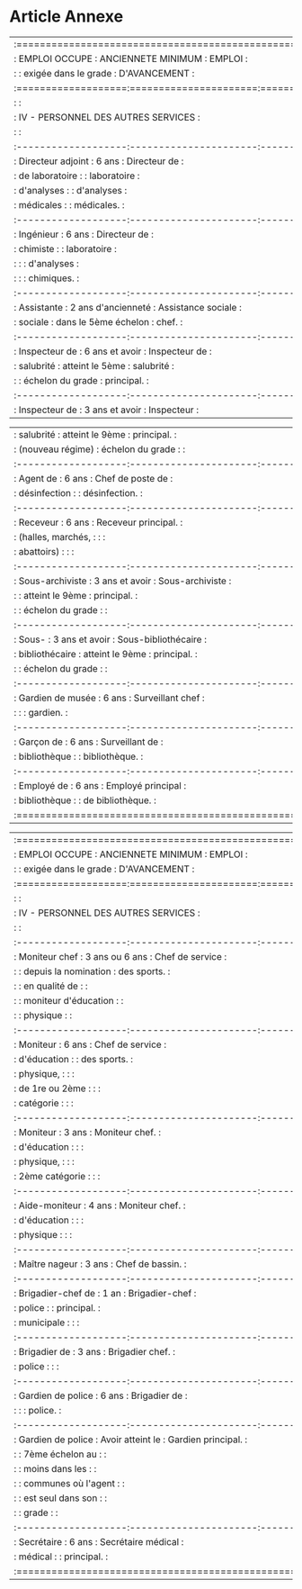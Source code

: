 # Article Annexe

<table>
<tr>
<td>:================================================================:</td>
</tr>
<tr>
<td> :   EMPLOI OCCUPE   : ANCIENNETE MINIMUM   :        EMPLOI       :</td>
</tr>
<tr>
<td> :                   : exigée dans le grade :      D'AVANCEMENT   :</td>
</tr>
<tr>
<td> :===================:======================:=====================:</td>
</tr>
<tr>
<td> :                                                                :</td>
</tr>
<tr>
<td> :              IV - PERSONNEL DES AUTRES SERVICES                :</td>
</tr>
<tr>
<td> :                                                                :</td>
</tr>
<tr>
<td> :-------------------:----------------------:---------------------:</td>
</tr>
<tr>
<td> : Directeur adjoint : 6 ans                : Directeur de        :</td>
</tr>
<tr>
<td> :  de laboratoire   :                      :  laboratoire        :</td>
</tr>
<tr>
<td> :  d'analyses       :                      :  d'analyses         :</td>
</tr>
<tr>
<td> :  médicales        :                      :  médicales.         :</td>
</tr>
<tr>
<td> :-------------------:----------------------:---------------------:</td>
</tr>
<tr>
<td> : Ingénieur         : 6 ans                : Directeur de        :</td>
</tr>
<tr>
<td> :  chimiste         :                      :  laboratoire        :</td>
</tr>
<tr>
<td> :                   :                      :  d'analyses         :</td>
</tr>
<tr>
<td> :                   :                      :  chimiques.         :</td>
</tr>
<tr>
<td> :-------------------:----------------------:---------------------:</td>
</tr>
<tr>
<td> : Assistante        : 2 ans d'ancienneté   : Assistance sociale  :</td>
</tr>
<tr>
<td> :  sociale          : dans le 5ème échelon :  chef.              :</td>
</tr>
<tr>
<td> :-------------------:----------------------:---------------------:</td>
</tr>
<tr>
<td> : Inspecteur de     : 6 ans et avoir       : Inspecteur de       :</td>
</tr>
<tr>
<td> :  salubrité        : atteint le 5ème      :  salubrité          :</td>
</tr>
<tr>
<td> :                   : échelon du grade     :  principal.         :</td>
</tr>
<tr>
<td> :-------------------:----------------------:---------------------:</td>
</tr>
<tr>
<td> : Inspecteur de     : 3 ans et avoir       : Inspecteur          :</td>
</tr>
</table>
<table>
<tr>
<td> :  salubrité        : atteint le 9ème      :  principal.         :</td>
</tr>
<tr>
<td> :  (nouveau régime) : échelon du grade     :                     :</td>
</tr>
<tr>
<td> :-------------------:----------------------:---------------------:</td>
</tr>
<tr>
<td> : Agent de          : 6 ans                : Chef de poste de    :</td>
</tr>
<tr>
<td> :  désinfection     :                      :  désinfection.      :</td>
</tr>
<tr>
<td> :-------------------:----------------------:---------------------:</td>
</tr>
<tr>
<td> : Receveur          : 6 ans                : Receveur principal. :</td>
</tr>
<tr>
<td> : (halles, marchés, :                      :                     :</td>
</tr>
<tr>
<td> :   abattoirs)      :                      :                     :</td>
</tr>
<tr>
<td> :-------------------:----------------------:---------------------:</td>
</tr>
<tr>
<td> : Sous-archiviste   : 3 ans et avoir       : Sous-archiviste     :</td>
</tr>
<tr>
<td> :                   : atteint le 9ème      :  principal.         :</td>
</tr>
<tr>
<td> :                   : échelon du grade     :                     :</td>
</tr>
<tr>
<td> :-------------------:----------------------:---------------------:</td>
</tr>
<tr>
<td> : Sous-             : 3 ans et avoir       : Sous-bibliothécaire :</td>
</tr>
<tr>
<td> :    bibliothécaire : atteint le 9ème      :  principal.         :</td>
</tr>
<tr>
<td> :                   : échelon du grade     :                     :</td>
</tr>
<tr>
<td> :-------------------:----------------------:---------------------:</td>
</tr>
<tr>
<td> : Gardien de musée  : 6 ans                : Surveillant chef    :</td>
</tr>
<tr>
<td> :                   :                      :  gardien.           :</td>
</tr>
<tr>
<td> :-------------------:----------------------:---------------------:</td>
</tr>
<tr>
<td> : Garçon de         : 6 ans                : Surveillant de      :</td>
</tr>
<tr>
<td> :  bibliothèque     :                      :  bibliothèque.      :</td>
</tr>
<tr>
<td> :-------------------:----------------------:---------------------:</td>
</tr>
<tr>
<td> : Employé de        : 6 ans                : Employé principal   :</td>
</tr>
<tr>
<td> :  bibliothèque     :                      :  de bibliothèque.   :</td>
</tr>
<tr>
<td> :================================================================:</td>
</tr>
</table>

<table>
<tr>
<td>:================================================================:</td>
</tr>
<tr>
<td> :   EMPLOI OCCUPE   : ANCIENNETE MINIMUM   :        EMPLOI       :</td>
</tr>
<tr>
<td> :                   : exigée dans le grade :      D'AVANCEMENT   :</td>
</tr>
<tr>
<td> :===================:======================:=====================:</td>
</tr>
<tr>
<td> :                                                                :</td>
</tr>
<tr>
<td> :              IV - PERSONNEL DES AUTRES SERVICES                :</td>
</tr>
<tr>
<td> :                                                                :</td>
</tr>
<tr>
<td> :-------------------:----------------------:---------------------:</td>
</tr>
<tr>
<td> : Moniteur chef     : 3 ans ou 6 ans       : Chef de service     :</td>
</tr>
<tr>
<td> :                   : depuis la nomination :  des sports.        :</td>
</tr>
<tr>
<td> :                   : en qualité de        :                     :</td>
</tr>
<tr>
<td> :                   : moniteur d'éducation :                     :</td>
</tr>
<tr>
<td> :                   : physique             :                     :</td>
</tr>
<tr>
<td> :-------------------:----------------------:---------------------:</td>
</tr>
<tr>
<td> : Moniteur          : 6 ans                : Chef de service     :</td>
</tr>
<tr>
<td> :  d'éducation      :                      :  des sports.        :</td>
</tr>
<tr>
<td> :  physique,        :                      :                     :</td>
</tr>
<tr>
<td> :  de 1re ou 2ème   :                      :                     :</td>
</tr>
<tr>
<td> :  catégorie        :                      :                     :</td>
</tr>
<tr>
<td> :-------------------:----------------------:---------------------:</td>
</tr>
<tr>
<td> : Moniteur          : 3 ans                : Moniteur chef.      :</td>
</tr>
<tr>
<td> :  d'éducation      :                      :                     :</td>
</tr>
<tr>
<td> :  physique,        :                      :                     :</td>
</tr>
<tr>
<td> :  2ème catégorie   :                      :                     :</td>
</tr>
<tr>
<td> :-------------------:----------------------:---------------------:</td>
</tr>
<tr>
<td> : Aide-moniteur     : 4 ans                : Moniteur chef.      :</td>
</tr>
<tr>
<td> :  d'éducation      :                      :                     :</td>
</tr>
<tr>
<td> :  physique         :                      :                     :</td>
</tr>
<tr>
<td> :-------------------:----------------------:---------------------:</td>
</tr>
<tr>
<td> : Maître nageur     : 3 ans                : Chef de bassin.     :</td>
</tr>
<tr>
<td> :-------------------:----------------------:---------------------:</td>
</tr>
<tr>
<td> : Brigadier-chef de : 1 an                 : Brigadier-chef      :</td>
</tr>
<tr>
<td> :  police           :                      :  principal.         :</td>
</tr>
<tr>
<td> :  municipale       :                      :                     :</td>
</tr>
<tr>
<td> :-------------------:----------------------:---------------------:</td>
</tr>
<tr>
<td> : Brigadier de      : 3 ans                : Brigadier chef.     :</td>
</tr>
<tr>
<td> :  police           :                      :                     :</td>
</tr>
<tr>
<td> :-------------------:----------------------:---------------------:</td>
</tr>
<tr>
<td> : Gardien de police : 6 ans                : Brigadier de        :</td>
</tr>
<tr>
<td> :                   :                      :  police.            :</td>
</tr>
<tr>
<td> :-------------------:----------------------:---------------------:</td>
</tr>
<tr>
<td> : Gardien de police : Avoir atteint le     : Gardien principal.  :</td>
</tr>
<tr>
<td> :                   : 7ème échelon au      :                     :</td>
</tr>
<tr>
<td> :                   : moins dans les       :                     :</td>
</tr>
<tr>
<td> :                   : communes où l'agent  :                     :</td>
</tr>
<tr>
<td> :                   : est seul dans son    :                     :</td>
</tr>
<tr>
<td> :                   : grade                :                     :</td>
</tr>
<tr>
<td> :-------------------:----------------------:---------------------:</td>
</tr>
<tr>
<td> : Secrétaire        : 6 ans                : Secrétaire médical  :</td>
</tr>
<tr>
<td> :  médical          :                      :  principal.         :</td>
</tr>
<tr>
<td> :================================================================:</td>
</tr>
</table>
